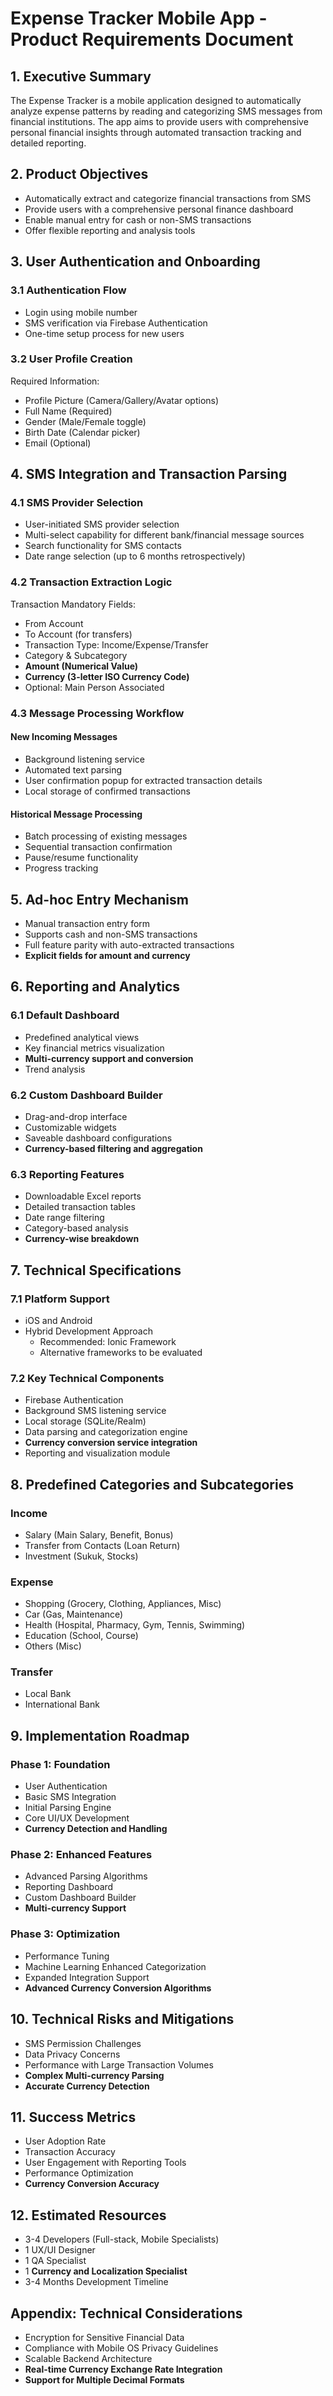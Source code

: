 
# Expense Tracker Mobile App - Product Requirements Document

## 1. Executive Summary

The Expense Tracker is a mobile application designed to automatically analyze expense patterns by reading and categorizing SMS messages from financial institutions. The app aims to provide users with comprehensive personal financial insights through automated transaction tracking and detailed reporting.

## 2. Product Objectives

- Automatically extract and categorize financial transactions from SMS
- Provide users with a comprehensive personal finance dashboard
- Enable manual entry for cash or non-SMS transactions
- Offer flexible reporting and analysis tools

## 3. User Authentication and Onboarding

### 3.1 Authentication Flow
- Login using mobile number
- SMS verification via Firebase Authentication
- One-time setup process for new users

### 3.2 User Profile Creation
Required Information:
- Profile Picture (Camera/Gallery/Avatar options)
- Full Name (Required)
- Gender (Male/Female toggle)
- Birth Date (Calendar picker)
- Email (Optional)

## 4. SMS Integration and Transaction Parsing

### 4.1 SMS Provider Selection
- User-initiated SMS provider selection
- Multi-select capability for different bank/financial message sources
- Search functionality for SMS contacts
- Date range selection (up to 6 months retrospectively)

### 4.2 Transaction Extraction Logic
Transaction Mandatory Fields:
- From Account
- To Account (for transfers)
- Transaction Type: Income/Expense/Transfer
- Category & Subcategory
- **Amount (Numerical Value)**
- **Currency (3-letter ISO Currency Code)**
- Optional: Main Person Associated

### 4.3 Message Processing Workflow
#### New Incoming Messages
- Background listening service
- Automated text parsing
- User confirmation popup for extracted transaction details
- Local storage of confirmed transactions

#### Historical Message Processing
- Batch processing of existing messages
- Sequential transaction confirmation
- Pause/resume functionality
- Progress tracking

## 5. Ad-hoc Entry Mechanism
- Manual transaction entry form
- Supports cash and non-SMS transactions
- Full feature parity with auto-extracted transactions
- **Explicit fields for amount and currency**

## 6. Reporting and Analytics

### 6.1 Default Dashboard
- Predefined analytical views
- Key financial metrics visualization
- **Multi-currency support and conversion**
- Trend analysis

### 6.2 Custom Dashboard Builder
- Drag-and-drop interface
- Customizable widgets
- Saveable dashboard configurations
- **Currency-based filtering and aggregation**

### 6.3 Reporting Features
- Downloadable Excel reports
- Detailed transaction tables
- Date range filtering
- Category-based analysis
- **Currency-wise breakdown**

## 7. Technical Specifications

### 7.1 Platform Support
- iOS and Android
- Hybrid Development Approach
  - Recommended: Ionic Framework
  - Alternative frameworks to be evaluated

### 7.2 Key Technical Components
- Firebase Authentication
- Background SMS listening service
- Local storage (SQLite/Realm)
- Data parsing and categorization engine
- **Currency conversion service integration**
- Reporting and visualization module

## 8. Predefined Categories and Subcategories

### Income
- Salary (Main Salary, Benefit, Bonus)
- Transfer from Contacts (Loan Return)
- Investment (Sukuk, Stocks)

### Expense
- Shopping (Grocery, Clothing, Appliances, Misc)
- Car (Gas, Maintenance)
- Health (Hospital, Pharmacy, Gym, Tennis, Swimming)
- Education (School, Course)
- Others (Misc)

### Transfer
- Local Bank
- International Bank

## 9. Implementation Roadmap

### Phase 1: Foundation
- User Authentication
- Basic SMS Integration
- Initial Parsing Engine
- Core UI/UX Development
- **Currency Detection and Handling**

### Phase 2: Enhanced Features
- Advanced Parsing Algorithms
- Reporting Dashboard
- Custom Dashboard Builder
- **Multi-currency Support**

### Phase 3: Optimization
- Performance Tuning
- Machine Learning Enhanced Categorization
- Expanded Integration Support
- **Advanced Currency Conversion Algorithms**

## 10. Technical Risks and Mitigations
- SMS Permission Challenges
- Data Privacy Concerns
- Performance with Large Transaction Volumes
- **Complex Multi-currency Parsing**
- **Accurate Currency Detection**

## 11. Success Metrics
- User Adoption Rate
- Transaction Accuracy
- User Engagement with Reporting Tools
- Performance Optimization
- **Currency Conversion Accuracy**

## 12. Estimated Resources
- 3-4 Developers (Full-stack, Mobile Specialists)
- 1 UX/UI Designer
- 1 QA Specialist
- 1 **Currency and Localization Specialist**
- 3-4 Months Development Timeline

## Appendix: Technical Considerations
- Encryption for Sensitive Financial Data
- Compliance with Mobile OS Privacy Guidelines
- Scalable Backend Architecture
- **Real-time Currency Exchange Rate Integration**
- **Support for Multiple Decimal Formats**
